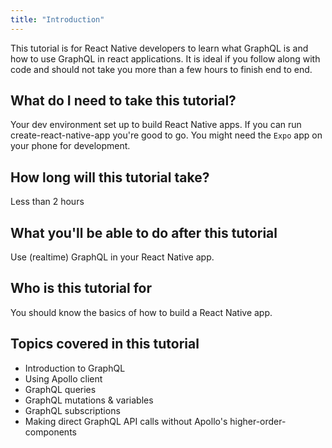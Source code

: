 ```yaml
---
title: "Introduction"
---
```


This tutorial is for React Native developers to learn what GraphQL is and how to use GraphQL in react applications.
It is ideal if you follow along with code and should not take you more than a few hours to finish end to end.

## What do I need to take this tutorial?
Your dev environment set up to build React Native apps. If you can run create-react-native-app you're good to go. You might need the `Expo` app on your phone for development.

## How long will this tutorial take?
Less than 2 hours

## What you'll be able to do after this tutorial
Use (realtime) GraphQL in your React Native app.

## Who is this tutorial for
You should know the basics of how to build a React Native app.

## Topics covered in this tutorial
- Introduction to GraphQL
- Using Apollo client
- GraphQL queries
- GraphQL mutations & variables
- GraphQL subscriptions
- Making direct GraphQL API calls without Apollo's higher-order-components
